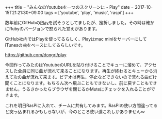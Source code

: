 +++
title = "みんなのYoutubeを一つのスクリーンに - Play"
date = 2017-10-15T21:21:30+09:00
tags = ['youtube', 'play', 'music', 'raspi']
+++

数年前にGitHubの[Play](https://github.com/play/play)を試そうとしてましたが、挫折しました。その時は確かにRubyのバージョンで怒られた覚えがあります。

GitHub社内ではPlayを使ってるらしく、Playはmac miniをサーバーにしてiTunesの曲をベースにしてるらしいです。

https://github.com/dongri/play

今回作ってみたのはYoutubeのURLを貼り付けることでキューに溜めて、アクセスした全員に同じ曲が流れて来ることになります。再生が終わるとキューから消えて次の曲が流れて来ます。ビデオは再生、停止などできないので流れる曲だけ聞くことになります。もちろん次へ飛ぶこともできないし、前に戻すこともできません。うるさかったらブラウザを閉じるかMuteにチェックを入れることができます。

これを明日RasPiに入れて、チームに共有してみます。RasPiの使い方間違ってると突っ込まれるかもしらないが、今のところ使い道これしかありませんｗ

